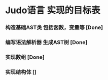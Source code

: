 # Judo语言 实现的目标表

### 构造基础AST类 包括函数，变量等 [Done]

### 编写语法解析器 生成AST树 [Done]

### 实现数组 [Done]

### 实现结构体 []

